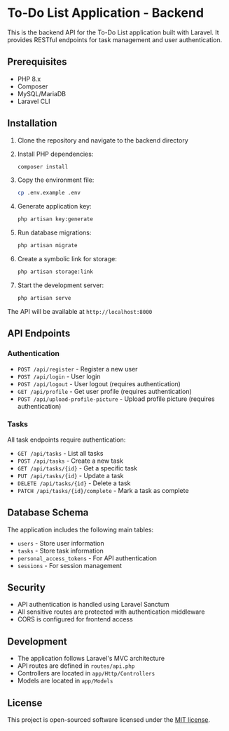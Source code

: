 # To-Do List Application - Backend

This is the backend API for the To-Do List application built with Laravel. It provides RESTful endpoints for task management and user authentication.

## Prerequisites

- PHP 8.x
- Composer
- MySQL/MariaDB
- Laravel CLI

## Installation

1. Clone the repository and navigate to the backend directory

2. Install PHP dependencies:
   ```bash
   composer install
   ```

3. Copy the environment file:
   ```bash
   cp .env.example .env
   ```

4. Generate application key:
   ```bash
   php artisan key:generate
   ```

5. Run database migrations:
   ```bash
   php artisan migrate
   ```

6. Create a symbolic link for storage:
   ```bash
   php artisan storage:link
   ```

7. Start the development server:
   ```bash
   php artisan serve
   ```

The API will be available at `http://localhost:8000`

## API Endpoints

### Authentication

- `POST /api/register` - Register a new user
- `POST /api/login` - User login
- `POST /api/logout` - User logout (requires authentication)
- `GET /api/profile` - Get user profile (requires authentication)
- `POST /api/upload-profile-picture` - Upload profile picture (requires authentication)

### Tasks

All task endpoints require authentication:

- `GET /api/tasks` - List all tasks
- `POST /api/tasks` - Create a new task
- `GET /api/tasks/{id}` - Get a specific task
- `PUT /api/tasks/{id}` - Update a task
- `DELETE /api/tasks/{id}` - Delete a task
- `PATCH /api/tasks/{id}/complete` - Mark a task as complete

## Database Schema

The application includes the following main tables:

- `users` - Store user information
- `tasks` - Store task information
- `personal_access_tokens` - For API authentication
- `sessions` - For session management

## Security

- API authentication is handled using Laravel Sanctum
- All sensitive routes are protected with authentication middleware
- CORS is configured for frontend access

## Development

- The application follows Laravel's MVC architecture
- API routes are defined in `routes/api.php`
- Controllers are located in `app/Http/Controllers`
- Models are located in `app/Models`

## License

This project is open-sourced software licensed under the [MIT license](https://opensource.org/licenses/MIT).
